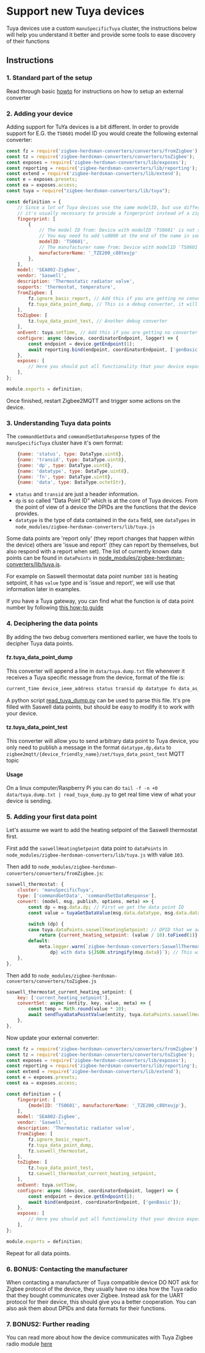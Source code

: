# Support new Tuya devices
Tuya devices use a custom `manuSpecificTuya` cluster, the instructions below will help you understand it better and provide some tools to ease discovery of their functions

## Instructions
### 1. Standard part of the setup
Read through basic [howto](./01_support_new_devices.md) for instructions on how to setup an external converter

### 2. Adding your device
Adding support for TuYa devices is a bit different. In order to provide support for E.G. the `TS0601` model ID you would create the following external converter:

```js
const fz = require('zigbee-herdsman-converters/converters/fromZigbee');
const tz = require('zigbee-herdsman-converters/converters/toZigbee');
const exposes = require('zigbee-herdsman-converters/lib/exposes');
const reporting = require('zigbee-herdsman-converters/lib/reporting');
const extend = require('zigbee-herdsman-converters/lib/extend');
const e = exposes.presets;
const ea = exposes.access;
const tuya = require("zigbee-herdsman-converters/lib/tuya");

const definition = {
    // Since a lot of Tuya devices use the same modelID, but use different data points
    // it's usually necessary to provide a fingerprint instead of a zigbeeModel
    fingerprint: [
        {
            // The model ID from: Device with modelID 'TS0601' is not supported
            // You may need to add \u0000 at the end of the name in some cases
            modelID: 'TS0601',
            // The manufacturer name from: Device with modelID 'TS0601' is not supported.
            manufacturerName: '_TZE200_c88teujp'
        },
    ],
    model: 'SEA802-Zigbee',
    vendor: 'Saswell',
    description: 'Thermostatic radiator valve',
    supports: 'thermostat, temperature',
    fromZigbee: [
        fz.ignore_basic_report, // Add this if you are getting no converter for 'genBasic'
        fz.tuya_data_point_dump, // This is a debug converter, it will be described in the next part
    ],
    toZigbee: [
        tz.tuya_data_point_test, // Another debug converter
    ],
    onEvent: tuya.setTime, // Add this if you are getting no converter for 'commandSetTimeRequest'
    configure: async (device, coordinatorEndpoint, logger) => {
        const endpoint = device.getEndpoint(1);
        await reporting.bind(endpoint, coordinatorEndpoint, ['genBasic']);
    },
    exposes: [
        // Here you should put all functionality that your device exposes
    ],
};

module.exports = definition;
```

Once finished, restart Zigbee2MQTT and trigger some actions on the device.

### 3. Understanding Tuya data points
The `commandGetData` and `commandSetDataResponse` types of the `manuSpecificTuya` cluster have it's own format:

```js
    {name: 'status', type: DataType.uint8},
    {name: 'transid', type: DataType.uint8},
    {name: 'dp', type: DataType.uint8},
    {name: 'datatype', type: DataType.uint8},
    {name: 'fn', type: DataType.uint8},
    {name: 'data', type: DataType.octetStr},
```

- `status` and `transid` are just a header information.
- `dp` is so called "Data Point ID" which is at the core of Tuya devices. From the point of view of a device the DPIDs are the functions that the device provides.
- `datatype` is the type of data contained in the `data` field, see `dataTypes` in `node_modules/zigbee-herdsman-converters/lib/tuya.js`

Some data points are 'report only' (they report changes that happen within the device) others are 'issue and report' (they can report by themselves, but also respond with a report when set). The list of currently known data points can be found in `dataPoints` in [node_modules/zigbee-herdsman-converters/lib/tuya.js](https://github.com/Koenkk/zigbee-herdsman-converters/blob/master/lib/tuya.js).

For example on Saswell thermostat data point number `103` is heating setpoint, it has `value` type and is 'issue and report', we will use that information later in examples.

If you have a Tuya gateway, you can find what the function is of data point number by following [this how-to guide](./03_find_tuya_data_points.md)

### 4. Deciphering the data points
By adding the two debug converters mentioned earlier, we have the tools to decipher Tuya data points.

#### fz.tuya_data_point_dump
This converter will append a line in `data/tuya.dump.txt` file whenever it receives a Tuya specific message from the device, format of the file is:

```txt
current_time device_ieee_address status transid dp datatype fn data_as_hex_octets
```

A python script [read_tuya_dump.py](https://github.com/Koenkk/zigbee-herdsman-converters/blob/master/scripts/read_tuya_dump.py) can be used to parse this file. It's pre filled with Saswell data points, but should be easy to modify it to work with your device.

#### tz.tuya_data_point_test
This converter will allow you to send arbitrary data point to Tuya device, you only need to publish a message in the format `datatype,dp,data` to `zigbee2mqtt/{device_friendly_name}/set/tuya_data_point_test` MQTT topic

#### Usage
On a linux computer/Raspberry Pi you can do `tail -f -n +0 data/tuya.dump.txt | read_tuya_dump.py` to get real time view of what your device is sending.

### 5. Adding your first data point
Let's assume we want to add the heating setpoint of the Saswell thermostat first.

First add the `saswellHeatingSetpoint` data point to `dataPoints` in `node_modules/zigbee-herdsman-converters/lib/tuya.js` with value `103`.

Then add to `node_modules/zigbee-herdsman-converters/converters/fromZigbee.js`:
```js
saswell_thermostat: {
    cluster: 'manuSpecificTuya',
    type: ['commandGetData', 'commandSetDataResponse'],
    convert: (model, msg, publish, options, meta) => {
        const dp = msg.data.dp; // First we get the data point ID
        const value = tuyaGetDataValue(msg.data.datatype, msg.data.data); // This function will take care of converting the data to proper JS type

        switch (dp) {
        case tuya.dataPoints.saswellHeatingSetpoint: // DPID that we added to common
            return {current_heating_setpoint: (value / 10).toFixed(1)}; // value is already converted to a number in JS, and we deduced that it needs to be divided by 10
        default:
            meta.logger.warn(`zigbee-herdsman-converters:SaswellThermostat: NOT RECOGNIZED DP #${
                dp} with data ${JSON.stringify(msg.data)}`); // This will cause zigbee2mqtt to print similar data to what is dumped in tuya.dump.txt
    },
},
```

Then add to `node_modules/zigbee-herdsman-converters/converters/toZigbee.js`
```js
saswell_thermostat_current_heating_setpoint: {
    key: ['current_heating_setpoint'],
    convertSet: async (entity, key, value, meta) => {
        const temp = Math.round(value * 10);
        await sendTuyaDataPointValue(entity, tuya.dataPoints.saswellHeatingSetpoint, temp); // sendTuyaDataPoint* functions take care of converting the data to proper format
    },
},
```

Now update your external converter:
```js
const fz = require('zigbee-herdsman-converters/converters/fromZigbee');
const tz = require('zigbee-herdsman-converters/converters/toZigbee');
const exposes = require('zigbee-herdsman-converters/lib/exposes');
const reporting = require('zigbee-herdsman-converters/lib/reporting');
const extend = require('zigbee-herdsman-converters/lib/extend');
const e = exposes.presets;
const ea = exposes.access;

const definition = {
    fingerprint: [
        {modelID: 'TS0601', manufacturerName: '_TZE200_c88teujp'},
    ],
    model: 'SEA802-Zigbee',
    vendor: 'Saswell',
    description: 'Thermostatic radiator valve',
    fromZigbee: [
        fz.ignore_basic_report,
        fz.tuya_data_point_dump,
        fz.saswell_thermostat,
    ],
    toZigbee: [
        tz.tuya_data_point_test,
        tz.saswell_thermostat_current_heating_setpoint,
    ],
    onEvent: tuya.setTime,
    configure: async (device, coordinatorEndpoint, logger) => {
        const endpoint = device.getEndpoint(1);
        await bind(endpoint, coordinatorEndpoint, ['genBasic']);
    },
    exposes: [
        // Here you should put all functionality that your device exposes
    ],
};

module.exports = definition;
```

Repeat for all data points.

### 6. BONUS: Contacting the manufacturer
When contacting a manufacturer of Tuya compatible device DO NOT ask for Zigbee protocol of the device, they usually have no idea how the Tuya radio that they bought communicates over Zigbee. Instead ask for the UART protocol for their device, this should give you a better cooperation. You can also ask them about DPIDs and data formats for their functions.

### 7. BONUS2: Further reading
You can read more about how the device communicates with Tuya Zigbee radio module [here](https://developer.tuya.com/en/docs/iot/device-development/access-mode-mcu/zigbee-general-solution/tuya-zigbee-module-uart-communication-protocol/tuya-zigbee-module-uart-communication-protocol?id=K9ear5khsqoty)

